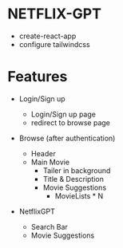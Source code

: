 # NETFLIX-GPT

- create-react-app
- configure tailwindcss

# Features

- Login/Sign up

  - Login/Sign up page
  - redirect to browse page

- Browse (after authentication)

  - Header
  - Main Movie
    - Tailer in background
    - Title & Description
    - Movie Suggestions
      - MovieLists \* N

- NetflixGPT
  - Search Bar
  - Movie Suggestions

